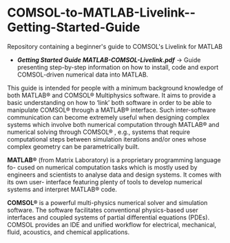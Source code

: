 # COMSOL-to-MATLAB-Livelink--Getting-Started-Guide
Repository containing a beginner's guide to COMSOL's Livelink for MATLAB

* **_Getting Started Guide MATLAB-COMSOL-Livelink.pdf_** $\rightarrow$ Guide presenting step-by-step information on how to install, code and export COMSOL-driven numerical data into MATLAB.

This guide is intended for people with a minimum background knowledge of both MATLAB® and COMSOL®
Multiphysics software. It aims to provide a basic understanding on how to ‘link’ both software in order
to be able to manipulate COMSOL® through a MATLAB® interface. Such inter-software communication
can become extremely useful when designing complex systems which involve both numerical computation
through MATLAB® and numerical solving through COMSOL® , e.g., systems that require computational
steps between simulation iterations and/or ones whose complex geometry can be parametrically built.

**MATLAB®** (from Matrix Laboratory) is a proprietary programming language fo-
cused on numerical computation tasks which is mostly used by engineers and
scientists to analyse data and design systems. It comes with its own user-
interface featuring plenty of tools to develop numerical systems and interpret
MATLAB® code.

**COMSOL®** is a powerful multi-physics numerical solver and simulation software.
The software facilitates conventional physics-based user interfaces and coupled
systems of partial differential equations (PDEs). COMSOL provides an IDE
and unified workflow for electrical, mechanical, fluid, acoustics, and chemical
applications.
